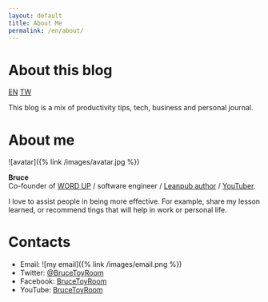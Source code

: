 ```yaml
---
layout: default
title: About Me
permalink: /en/about/
---
```


# About this blog

<a href="/en/about/" class="lang-btn lang-current">EN</a>
<a href="/tw/about" class="lang-btn">TW</a>

This blog is a mix of productivity tips, tech, business and personal journal.

# About me

![avatar]({% link /images/avatar.jpg %})

**Bruce**  
Co-founder of [WORD UP](https://about.wordup.com.tw/) / software engineer / [Leanpub author](https://leanpub.com/effective-life) / [YouTuber](https://www.youtube.com/channel/UCcf138Dhcch3kPyXnoPE5rA).

I love to assist people in being more effective. For example, share my lesson learned, or recommend tings that will help in work or personal life.

# Contacts

* Email: ![my email]({% link /images/email.png %})
* Twitter: [@BruceToyRoom](https://twitter.com/BruceToyRoom)
* Facebook: [BruceToyRoom](https://www.facebook.com/BruceToyRoom)
* YouTube: [BruceToyRoom](https://www.youtube.com/BruceToyRoom)
